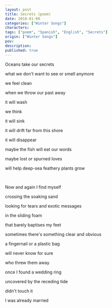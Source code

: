 ```yaml
---
layout: post
title: Secrets (poem)
date: 2010-01-09
categories: ["Winter Songs"]
characters: 
tags: ["poem", "Spanish", "English", "Secrets"]
origin: ["Winter Songs"]
pov: 
description: 
published: true
---
```


Oceans take our secrets

what we don't want to see or smell anymore

we feel clean

when we throw our past away

it will wash

we think

it will sink

it will drift far from this shore

it will disappear

maybe the fish will eat our words

maybe lost or spurned loves

will help deep-sea feathery plants grow

<br>

Now and again I find myself

crossing the soaking sand

looking for tears and exotic messages

in the sliding foam

that barely baptises my feet

sometimes there's something clear and obvious

a fingernail or a plastic bag

will never know for sure

who threw them away

once I found a wedding ring

uncovered by the receding tide

didn't touch it

I was already married
